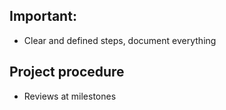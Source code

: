 ## Important:

- Clear and defined steps, document everything

## Project procedure

- Reviews at milestones
